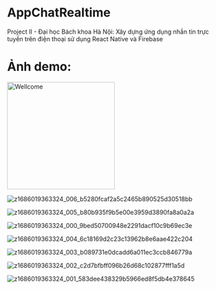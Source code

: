 # AppChatRealtime
Project II - Đại học Bách khoa Hà Nội: Xây dựng ứng dụng nhắn tin trực tuyến trên điện thoại sử dụng React Native và Firebase

# Ảnh demo:
<img src="[https://...](https://github.com/tuan0342/AppChatRealtime/assets/79151156/52acc65c-ac5e-4071-b16e-3314b9587526)" alt="Wellcome" width="250" />

![z1686019363324_006_b5280fcaf2a5c2465b890525d30518bb](https://github.com/tuan0342/AppChatRealtime/assets/79151156/52acc65c-ac5e-4071-b16e-3314b9587526)

![z1686019363324_005_b80b935f9b5e00e3959d3890fa8a0a2a](https://github.com/tuan0342/AppChatRealtime/assets/79151156/787f4085-c8cd-4fac-a218-5ace624af70d)

![z1686019363324_000_9bed50700948e2291dacf10c9b69ec3e](https://github.com/tuan0342/AppChatRealtime/assets/79151156/ca0438da-47af-495f-9717-02c9a91af3e6)

![z1686019363324_004_6c18169d2c23c13962b8e6aae422c204](https://github.com/tuan0342/AppChatRealtime/assets/79151156/b3894fd2-6b5d-4cae-a1cb-91cd933c8a54)

![z1686019363324_003_b089731e0dcadd6a011ec3ccb846779a](https://github.com/tuan0342/AppChatRealtime/assets/79151156/cd54d970-bf5f-4928-b012-d7601848a2e9)

![z1686019363324_002_c2d7bfbff096b26d68c102877fff1a5d](https://github.com/tuan0342/AppChatRealtime/assets/79151156/12873cf5-007f-4fd1-9831-3fde03eb55dc)

![z1686019363324_001_583dee438329b5966ed8f5db4e378645](https://github.com/tuan0342/AppChatRealtime/assets/79151156/b6670a42-f89f-4872-88b8-842a1fe28433)
